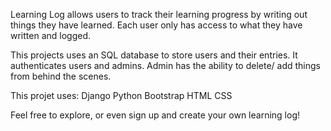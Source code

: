 Learning Log allows users to track their learning progress by writing out things they have learned. Each user only has access to what they have written and logged.

This projects uses an SQL database to store users and  their entries. It authenticates users and admins. Admin has the ability to delete/ add things from behind the scenes.

This projet uses:
  Django
  Python
  Bootstrap
  HTML
  CSS
  
  Feel free to explore, or even sign up and create your own learning log!
